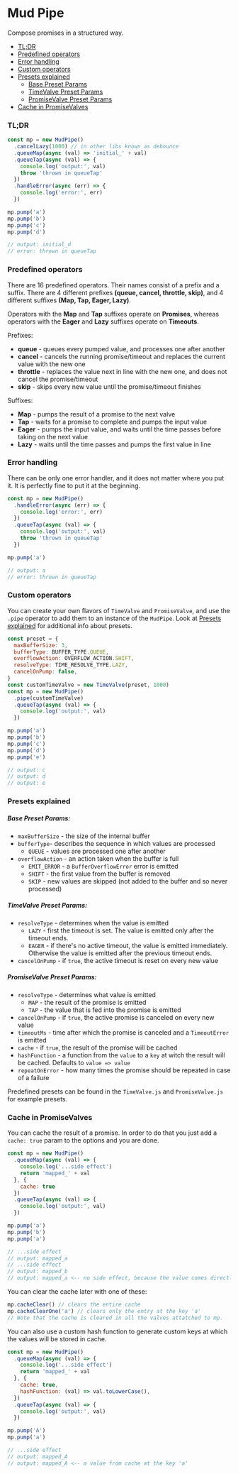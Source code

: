 # Mud Pipe
Compose promises in a structured way.

- [TL;DR](#tldr)
- [Predefined operators](#predefined-operators)
- [Error handling](#error-handling)
- [Custom operators](#custom-operators)
- [Presets explained](#presets-explained)
  - [Base Preset Params](#base-preset-params)
  - [TimeValve Preset Params](#timevalve-preset-params)
  - [PromiseValve Preset Params](#promisevalve-preset-params)
- [Cache in PromiseValves](#cache-in-promisevalves)

### TL;DR

```javascript
const mp = new MudPipe()
  .cancelLazy(1000) // in other libs known as debounce
  .queueMap(async (val) => 'initial_' + val)
  .queueTap(async (val) => {
    console.log('output:', val)
    throw 'thrown in queueTap'
  })
  .handleError(async (err) => {
    console.log('error:', err)
  })

mp.pump('a')
mp.pump('b')
mp.pump('c')
mp.pump('d')

// output: initial_d
// error: thrown in queueTap
```
### Predefined operators

There are 16 predefined operators. Their names consist of a prefix and a suffix. There are 4 different prefixes **(queue, cancel, throttle, skip)**, and 4 different suffixes **(Map, Tap, Eager, Lazy)**.

Operators with the **Map** and **Tap** suffixes operate on **Promises**, whereas operators with the **Eager** and **Lazy** suffixes operate on **Timeouts**.

Prefixes:
- **queue** - queues every pumped value, and processes one after another
- **cancel** - cancels the running promise/timeout and replaces the current value with the new one
- **throttle** - replaces the value next in line with the new one, and does not cancel the promise/timeout
- **skip** - skips every new value until the promise/timeout finishes

Suffixes:
- **Map** - pumps the result of a promise to the next valve
- **Tap** - waits for a promise to complete and pumps the input value
- **Eager** - pumps the input value, and waits until the time passes before taking on the next value
- **Lazy** - waits until the time passes and pumps the first value in line

### Error handling
There can be only one error handler, and it does not matter where you put it. It is perfectly fine to put it at the beginning.

```javascript
const mp = new MudPipe()
  .handleError(async (err) => {
    console.log('error:', err)
  })
  .queueTap(async (val) => {
    console.log('output:', val)
    throw 'thrown in queueTap'
  })

mp.pump('a')

// output: a
// error: thrown in queueTap
```

### Custom operators
You can create your own flavors of `TimeValve` and `PromiseValve`, and use the `.pipe` operator to add them to an instance of the `MudPipe`. Look at [Presets explained](#presets-explained) for additional info about presets.

```javascript
const preset = {
  maxBufferSize: 3,
  bufferType: BUFFER_TYPE.QUEUE,
  overflowAction: OVERFLOW_ACTION.SHIFT,
  resolveType: TIME_RESOLVE_TYPE.LAZY,
  cancelOnPump: false,
}
const customTimeValve = new TimeValve(preset, 1000)
const mp = new MudPipe()
  .pipe(customTimeValve)
  .queueTap(async (val) => {
    console.log('output:', val)
  })

mp.pump('a')
mp.pump('b')
mp.pump('c')
mp.pump('d')
mp.pump('e')

// output: c
// output: d
// output: e
```

### Presets explained
##### Base Preset Params:
- `maxBufferSize` - the size of the internal buffer
- `bufferType`- describes the sequence in which values are processed
  - `QUEUE` - values are processed one after another
- `overflowAction` - an action taken when the buffer is full
  - `EMIT_ERROR` - a `BufferOverflowError` error is emitted
  - `SHIFT` - the first value from the buffer is removed
  - `SKIP` - new values are skipped (not added to the buffer and so never processed)

##### TimeValve Preset Params:
- `resolveType` - determines when the value is emitted
  - `LAZY` - first the timeout is set. The value is emitted only after the timeout ends.
  - `EAGER` - if there's no active timeout, the value is emitted immediately. Otherwise the value is emitted after the previous timeout ends.
- `cancelOnPump` - if `true`, the active timeout is reset on every new value

##### PromiseValve Preset Params:
- `resolveType` - determines what value is emitted
  - `MAP` - the result of the promise is emitted
  - `TAP` - the value that is fed into the promise is emitted
- `cancelOnPump` - if `true`, the active promise is canceled on every new value
- `timeoutMs` - time after which the promise is canceled and a `TimeoutError` is emitted
- `cache` - if `true`, the result of the promise will be cached
- `hashFunction` - a function from the `value` to a `key` at witch the result will be cached. Defaults to `value => value`
- `repeatOnError` - how many times the promise should be repeated in case of a failure

Predefined presets can be found in the `TimeValve.js` and `PromiseValve.js` for example presets.

### Cache in PromiseValves
You can cache the result of a promise. In order to do that you just add a `cache: true` param to the options and you are done.
```javascript
const mp = new MudPipe()
  .queueMap(async (val) => {
    console.log('...side effect')
    return 'mapped_' + val
  }, {
    cache: true
  })
  .queueTap(async (val) => {
    console.log('output:', val)
  })

mp.pump('a')
mp.pump('b')
mp.pump('a')

// ...side effect
// output: mapped_a
// ...side effect
// output: mapped_b
// output: mapped_a <-- no side effect, because the value comes directly from the cache
```
You can clear the cache later with one of these:
```javascript
mp.cacheClear() // clears the entire cache
mp.cacheClearOne('a') // clears only the entry at the key 'a'
// Note that the cache is cleared in all the valves attatched to mp.
```
You can also use a custom hash function to generate custom keys at which the values will be stored in cache.
```javascript
const mp = new MudPipe()
  .queueMap(async (val) => {
    console.log('...side effect')
    return 'mapped_' + val
  }, {
    cache: true,
    hashFunction: (val) => val.toLowerCase(),
  })
  .queueTap(async (val) => {
    console.log('output:', val)
  })

mp.pump('A')
mp.pump('a')

// ...side effect
// output: mapped_A
// output: mapped_A <-- a value from cache at the key 'a'
```
